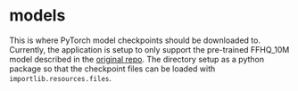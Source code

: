 # models

This is where PyTorch model checkpoints should be downloaded to. Currently, the application is
setup to only support the pre-trained FFHQ_10M model described in the
[original repo](https://github.com/DPS2022/diffusion-posterior-sampling/tree/main).
The directory setup as a python package so that the checkpoint files can be loaded with
`importlib.resources.files`.
